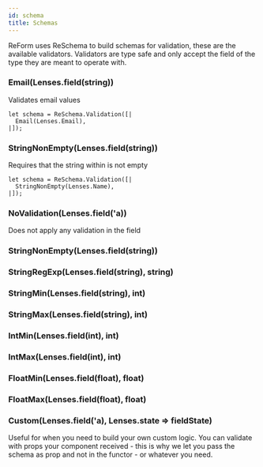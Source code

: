 ```yaml
---
id: schema
title: Schemas
---
```


ReForm uses ReSchema to build schemas for validation, these are the available validators.
Validators are type safe and only accept the field of the type they are meant to operate with.

### Email(Lenses.field(string))
Validates email values
```reason
let schema = ReSchema.Validation([|
  Email(Lenses.Email),
|]);
```

### StringNonEmpty(Lenses.field(string))
Requires that the string within is not empty
```reason
let schema = ReSchema.Validation([|
  StringNonEmpty(Lenses.Name),
|]);
```


### NoValidation(Lenses.field('a))
Does not apply any validation in the field

### StringNonEmpty(Lenses.field(string))
### StringRegExp(Lenses.field(string), string)
### StringMin(Lenses.field(string), int)
### StringMax(Lenses.field(string), int)
### IntMin(Lenses.field(int), int)
### IntMax(Lenses.field(int), int)
### FloatMin(Lenses.field(float), float)
### FloatMax(Lenses.field(float), float)

### Custom(Lenses.field('a), Lenses.state => fieldState)
Useful for when you need to build your own custom logic. 
You can validate with props your component received - this is why we let you pass the schema as prop and not in the functor - or whatever you need.
